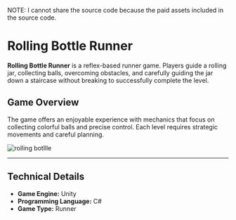 NOTE: I cannot share the source code because the paid assets included in the source code.
# Rolling Bottle Runner

**Rolling Bottle Runner** is a reflex-based runner game. Players guide a rolling jar, collecting balls, overcoming obstacles, and carefully guiding the jar down a staircase without breaking to successfully complete the level.

## Game Overview

The game offers an enjoyable experience with mechanics that focus on collecting colorful balls and precise control. Each level requires strategic movements and careful planning.


![rolling botllle](https://github.com/user-attachments/assets/002e59a8-60cc-4cce-b484-dc5a1f651425)

---

## Technical Details

- **Game Engine:** Unity  
- **Programming Language:** C#  
- **Game Type:** Runner





